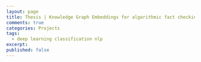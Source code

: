 ```yaml
---
layout: page
title: Thesis | Knowledge Graph Embeddings for algorithmic fact checking
comments: true
categories: Projects
tags:
  - deep learning classification nlp
excerpt:
published: false
---
```

